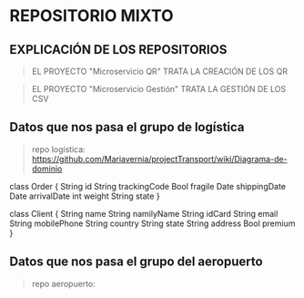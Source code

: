# REPOSITORIO MIXTO
## EXPLICACIÓN DE LOS REPOSITORIOS
> EL PROYECTO "Microservicio QR" TRATA LA CREACIÓN DE LOS QR

>EL PROYECTO "Microservicio Gestión" TRATA LA GESTIÓN DE LOS CSV

## Datos que nos pasa el grupo de logística
> repo logística: https://github.com/Mariavernia/projectTransport/wiki/Diagrama-de-dominio

class Order {
String id
String trackingCode
Bool fragile
Date shippingDate
Date arrivalDate
int weight
String state
}

class Client {
String name
String namilyName
String idCard
String email
String mobilePhone
String country
String state
String address
Bool premium
}

## Datos que nos pasa el grupo del aeropuerto
> repo aeropuerto: 